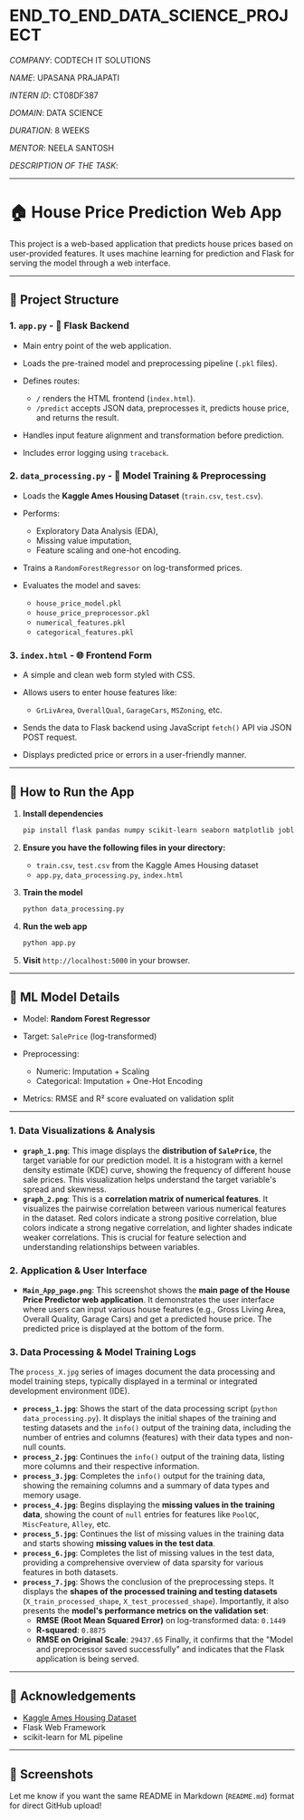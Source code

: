 # END_TO_END_DATA_SCIENCE_PROJECT

*COMPANY*: CODTECH IT SOLUTIONS

*NAME*: UPASANA PRAJAPATI

*INTERN ID*: CT08DF387

*DOMAIN*: DATA SCIENCE

*DURATION*: 8 WEEKS

*MENTOR*: NEELA SANTOSH


*DESCRIPTION OF THE TASK*:

---

# 🏠 House Price Prediction Web App

This project is a web-based application that predicts house prices based on user-provided features. It uses machine learning for prediction and Flask for serving the model through a web interface.

---

## 📁 Project Structure

### 1. `app.py` - 🔌 Flask Backend

* Main entry point of the web application.
* Loads the pre-trained model and preprocessing pipeline (`.pkl` files).
* Defines routes:

  * `/` renders the HTML frontend (`index.html`).
  * `/predict` accepts JSON data, preprocesses it, predicts house price, and returns the result.
* Handles input feature alignment and transformation before prediction.
* Includes error logging using `traceback`.

### 2. `data_processing.py` - 🧠 Model Training & Preprocessing

* Loads the **Kaggle Ames Housing Dataset** (`train.csv`, `test.csv`).
* Performs:

  * Exploratory Data Analysis (EDA),
  * Missing value imputation,
  * Feature scaling and one-hot encoding.
* Trains a `RandomForestRegressor` on log-transformed prices.
* Evaluates the model and saves:

  * `house_price_model.pkl`
  * `house_price_preprocessor.pkl`
  * `numerical_features.pkl`
  * `categorical_features.pkl`

### 3. `index.html` - 🌐 Frontend Form

* A simple and clean web form styled with CSS.
* Allows users to enter house features like:

  * `GrLivArea`, `OverallQual`, `GarageCars`, `MSZoning`, etc.
* Sends the data to Flask backend using JavaScript `fetch()` API via JSON POST request.
* Displays predicted price or errors in a user-friendly manner.

---

## 🚀 How to Run the App

1. **Install dependencies**

   ```bash
   pip install flask pandas numpy scikit-learn seaborn matplotlib joblib
   ```

2. **Ensure you have the following files in your directory:**

   * `train.csv`, `test.csv` from the Kaggle Ames Housing dataset
   * `app.py`, `data_processing.py`, `index.html`

3. **Train the model**

   ```bash
   python data_processing.py
   ```

4. **Run the web app**

   ```bash
   python app.py
   ```

5. **Visit** `http://localhost:5000` in your browser.

---

## 🧠 ML Model Details

* Model: **Random Forest Regressor**
* Target: `SalePrice` (log-transformed)
* Preprocessing:

  * Numeric: Imputation + Scaling
  * Categorical: Imputation + One-Hot Encoding
* Metrics: RMSE and R² score evaluated on validation split

---

### 1. Data Visualizations & Analysis

* **`graph_1.png`**: This image displays the **distribution of `SalePrice`**, the target variable for our prediction model. It is a histogram with a kernel density estimate (KDE) curve, showing the frequency of different house sale prices. This visualization helps understand the target variable's spread and skewness.
* **`graph_2.png`**: This is a **correlation matrix of numerical features**. It visualizes the pairwise correlation between various numerical features in the dataset. Red colors indicate a strong positive correlation, blue colors indicate a strong negative correlation, and lighter shades indicate weaker correlations. This is crucial for feature selection and understanding relationships between variables.

### 2. Application & User Interface

* **`Main_App_page.png`**: This screenshot shows the **main page of the House Price Predictor web application**. It demonstrates the user interface where users can input various house features (e.g., Gross Living Area, Overall Quality, Garage Cars) and get a predicted house price. The predicted price is displayed at the bottom of the form.

### 3. Data Processing & Model Training Logs

The `process_X.jpg` series of images document the data processing and model training steps, typically displayed in a terminal or integrated development environment (IDE).

* **`process_1.jpg`**: Shows the start of the data processing script (`python data_processing.py`). It displays the initial shapes of the training and testing datasets and the `info()` output of the training data, including the number of entries and columns (features) with their data types and non-null counts.
* **`process_2.jpg`**: Continues the `info()` output of the training data, listing more columns and their respective information.
* **`process_3.jpg`**: Completes the `info()` output for the training data, showing the remaining columns and a summary of data types and memory usage.
* **`process_4.jpg`**: Begins displaying the **missing values in the training data**, showing the count of `null` entries for features like `PoolQC`, `MiscFeature`, `Alley`, etc.
* **`process_5.jpg`**: Continues the list of missing values in the training data and starts showing **missing values in the test data**.
* **`process_6.jpg`**: Completes the list of missing values in the test data, providing a comprehensive overview of data sparsity for various features in both datasets.
* **`process_7.jpg`**: Shows the conclusion of the preprocessing steps. It displays the **shapes of the processed training and testing datasets** (`X_train_processed_shape`, `X_test_processed_shape`). Importantly, it also presents the **model's performance metrics on the validation set**:
    * **RMSE (Root Mean Squared Error)** on log-transformed data: `0.1449`
    * **R-squared**: `0.8875`
    * **RMSE on Original Scale**: `29437.65`
    Finally, it confirms that the "Model and preprocessor saved successfully" and indicates that the Flask application is being served.

---

## 🔖 Acknowledgements

* [Kaggle Ames Housing Dataset](https://www.kaggle.com/c/house-prices-advanced-regression-techniques)
* Flask Web Framework
* scikit-learn for ML pipeline

---

## 📸 Screenshots
Let me know if you want the same README in Markdown (`README.md`) format for direct GitHub upload!

